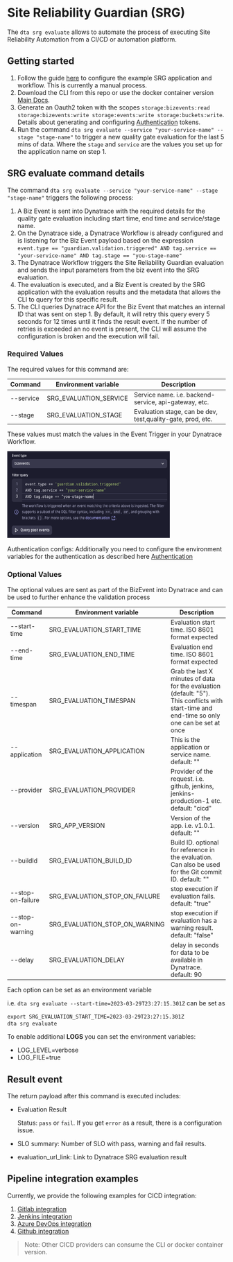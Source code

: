 # Site Reliability Guardian (SRG)

The `dta srg evaluate` allows to automate the process of executing Site Reliability Automation from a CI/CD or automation platform.

## Getting started

1. Follow the guide [here](./SRGAutomation-initial-setup.md) to configure the example SRG application and workflow. This is currently a manual process.
1. Download the CLI from this repo or use the docker container version [Main Docs](/README.md).
1. Generate an Oauth2 token with the scopes `storage:bizevents:read storage:bizevents:write storage:events:write storage:buckets:write`. Details about generating and configuring [Authentication](/docs/Authentication.md) tokens.
1. Run the command `dta srg evaluate --service "your-service-name" --stage "stage-name"` to trigger a new quality gate evaluation for the last 5 mins of data. Where the `stage` and `service` are the values you set up for the application name on step 1.

## SRG evaluate command details

The command `dta srg evaluate --service "your-service-name" --stage "stage-name"` triggers the following process:

1. A Biz Event is sent into Dynatrace with the required details for the quality gate evaluation including start time, end time and service/stage name.
2. On the Dynatrace side, a Dynatrace Workflow is already configured and is listening for the Biz Event payload based on the expression `event.type == "guardian.validation.triggered" AND tag.service == "your-service-name" AND tag.stage == "you-stage-name"`
3. The Dynatrace Workflow triggers the Site Reliability Guardian evaluation and sends the input parameters from the biz event into the SRG evaluation.
4. The evaluation is executed, and a Biz Event is created by the SRG application with the evaluation results and the metadata that allows the CLI to query for this specific result.
5. The CLI queries Dynatrace API for the Biz Event that matches an internal ID that was sent on step 1. By default, it will retry this query every 5 seconds for 12 times until it finds the result event. If the number of retries is exceeded an no event is present, the CLI will assume the configuration is broken and the execution will fail.

### Required Values

The required values for this command are:

| Command   | Environment variable   | Description                                                 |
| --------- | ---------------------- | ----------------------------------------------------------- |
| --service | SRG_EVALUATION_SERVICE | Service name. i.e. backend-service, api-gateway, etc.       |
| --stage   | SRG_EVALUATION_STAGE   | Evaluation stage, can be dev, test,quality-gate, prod, etc. |

These values must match the values in the Event Trigger in your Dynatrace Workflow.

  <img src="./assets/workflow-filter.png"  width="375" height="200">

Authentication configs: Additionally you need to configure the environment variables for the authentication as described here [Authentication](./Authentication.md)

### Optional Values

The optional values are sent as part of the BizEvent into Dynatrace and can be used to further enhance the validation process

| Command           | Environment variable           | Description                                                                                                                                   |
| ----------------- | ------------------------------ | --------------------------------------------------------------------------------------------------------------------------------------------- |
| --start-time      | SRG_EVALUATION_START_TIME      | Evaluation start time. ISO 8601 format expected                                                                                               |
| --end-time        | SRG_EVALUATION_END_TIME        | Evaluation end time. ISO 8601 format expected                                                                                                 |
| --timespan        | SRG_EVALUATION_TIMESPAN        | Grab the last X minutes of data for the evaluation (default: "5"). This conflicts with start-time and end-time so only one can be set at once |
| --application     | SRG_EVALUATION_APPLICATION     | This is the application or service name. default: ""                                                                                          |
| --provider        | SRG_EVALUATION_PROVIDER        | Provider of the request. i.e. github, jenkins, jenkins-production-1 etc. default: "cicd"                                                      |
| --version         | SRG_APP_VERSION                | Version of the app. i.e. v1.0.1. default: ""                                                                                                  |
| --buildId         | SRG_EVALUATION_BUILD_ID        | Build ID. optional for reference in the evaluation. Can also be used for the Git commit ID. default: ""                                       |
| --stop-on-failure | SRG_EVALUATION_STOP_ON_FAILURE | stop execution if evaluation fails. default: "true"                                                                                           |
| --stop-on-warning | SRG_EVALUATION_STOP_ON_WARNING | stop execution if evaluation has a warning result. default: "false"                                                                           |
| --delay           | SRG_EVALUATION_DELAY           | delay in seconds for data to be available in Dynatrace. default: 90                                                                           |

Each option can be set as an environment variable

i.e. `dta srg evaluate --start-time=2023-03-29T23:27:15.301Z` can be set as

```
export SRG_EVALUATION_START_TIME=2023-03-29T23:27:15.301Z
dta srg evaluate
```

To enable additional **LOGS** you can set the environment variables:

- LOG_LEVEL=verbose
- LOG_FILE=true

## Result event

The return payload after this command is executed includes:

- Evaluation Result

  Status: `pass` or `fail`. If you get `error` as a result, there is a configuration issue.

- SLO summary: Number of SLO with pass, warning and fail results.
- evaluation_url_link: Link to Dynatrace SRG evaluation result

## Pipeline integration examples

Currently, we provide the following examples for CICD integration:

1.  [Gitlab integration](./example-pipelines/Gitlab/readme.md)
1.  [Jenkins integration](./example-pipelines/Jenkins/readme.md)
1.  [Azure DevOps integration](./example-pipelines/AzureDevOps/readme.md)
1.  [Github integration](./example-pipelines/Github/readme.md)

> Note: Other CICD providers can consume the CLI or docker container version.
